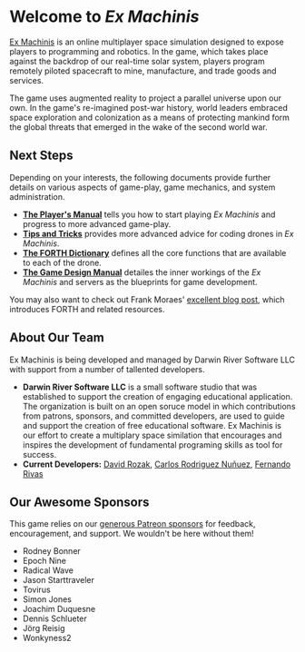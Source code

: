 # Welcome to _Ex Machinis_

[Ex Machinis](http://exmachinis.com) is an online multiplayer space simulation designed to expose players to programming and robotics. In the game, which takes place against the backdrop of our real-time solar system, players program remotely piloted spacecraft to mine, manufacture, and trade goods and services.

The game uses augmented reality to project a parallel universe upon our own. In the game's re-imagined post-war history, world leaders embraced space exploration and colonization as a means of protecting mankind form the global threats that emerged in the wake of the second world war.

## Next Steps

Depending on your interests, the following documents provide further details on various aspects of game-play, game mechanics, and system administration.

* **[The Player's Manual](documents/game-play.md)** tells you how to start playing _Ex Machinis_ and progress to more advanced game-play.
* **[Tips and Tricks](documents/tips_and_tricks.md)** provides more advanced advice for coding drones in _Ex Machinis_.
* **[The FORTH Dictionary](documents/dictionary.md)** defines all the core functions that are available to each of the drone. 
* **[The Game Design Manual](documents/mechanics.md)** detailes the inner workings of the _Ex Machinis_ and servers as the blueprints for game development.

You may also want to check out Frank Moraes' [excellent blog post](https://www.whoishostingthis.com/resources/forth-programming/), which introduces FORTH and related resources.

## About Our Team

Ex Machinis is being developed and managed by Darwin River Software LLC with support from a number of tallented developers.  

* **Darwin River Software LLC** is a small software studio that was established to support the creation of engaging educational application.  The organization is built on an open soruce model in which contributions from patrons, sponsors, and committed developers, are used to guide and support the creation of free educational software.  Ex Machinis is our effort to create a multiplary space similation that encourages and inspires the development of fundamental programing skills as tool for success. 
* **Current Developers:** [David Rozak](https://github.com/darozak), [Carlos Rodriguez Nuñuez](https://github.com/crodnun), [Fernando Rivas](https://github.com/freelancefrivas)

## Our Awesome Sponsors

This game relies on our [generous Patreon sponsors](https://patreon.com/exmachinis) for feedback, encouragement, and support. We wouldn't be here without them!

* Rodney Bonner
* Epoch Nine
* Radical Wave
* Jason Starttraveler
* Tovirus
* Simon Jones
* Joachim Duquesne
* Dennis Schlueter
* Jörg Reisig
* Wonkyness2
